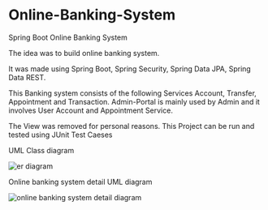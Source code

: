 # Online-Banking-System
Spring Boot Online Banking System 


The idea was to build online banking system.

It was made using Spring Boot, Spring Security, Spring Data JPA, Spring Data REST. 

This Banking system consists of the following Services  Account, Transfer, Appointment and Transaction. 
Admin-Portal is mainly used by Admin and it involves User Account and Appointment Service.

The View was removed for personal reasons. This Project can be run and tested using JUnit Test Caeses


UML Class diagram

![er diagram](https://user-images.githubusercontent.com/34470526/37703339-8e85fcae-2d1f-11e8-900f-94cb2046d97f.png)



Online banking system detail UML diagram

![online banking system detail diagram](https://user-images.githubusercontent.com/34470526/37703353-999023fe-2d1f-11e8-96f6-db40724c5d14.png)

